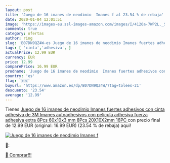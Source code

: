 ```yaml
---
layout: post
title: 'Juego de 16 imanes de neodimio  Imanes f al 23.54 % de rebaja'
date: 2020-01-04 12:01:51
image: 'https://images-eu.ssl-images-amazon.com/images/I/4120a-7WP2L._SL200_.jpg'
comments: true
category: ofertas
author: ring
slug: 'B07DN9QZ4W-es Juego de 16 imanes de neodimio Imanes fuertes adhesivos...'
tags: [ 'cinta','adhesiva', ]
actualPrice: 12.99 EUR
currency: EUR
price: 12.99
comparePrice: 16.99 EUR
prodname: 'Juego de 16 imanes de neodimio  Imanes fuertes adhesivos con cinta adhesiva de 3M  Imanes autoadhesivos con película adhesiva  fuerza adhesiva extra  8Pcs 60x10x3 mm  8Pcs 20X10X2mm  16PC '
country: 'es'
flag: '🇪🇸'
buyurl: 'https://www.amazon.es/dp/B07DN9QZ4W/?tag=tolees-21'
descuento: '23.54'
average: '12.99'
---
```


Tienes [Juego de 16 imanes de neodimio  Imanes fuertes adhesivos con cinta adhesiva de 3M  Imanes autoadhesivos con película adhesiva  fuerza adhesiva extra  8Pcs 60x10x3 mm  8Pcs 20X10X2mm  16PC ](https://www.amazon.es/dp/B07DN9QZ4W/?tag=tolees-21) con precio final de  12.99 EUR (original: 16.99 EUR) (23.54 %  de rebaja) aqui!

[![Juego de 16 imanes de neodimio  Imanes f](https://images-eu.ssl-images-amazon.com/images/I/4120a-7WP2L._SL200_.jpg)](https://www.amazon.es/dp/B07DN9QZ4W/?tag=tolees-21)

🔎:


[🛒 Comprar!!!](https://www.amazon.es/dp/B07DN9QZ4W/?tag=tolees-21)
